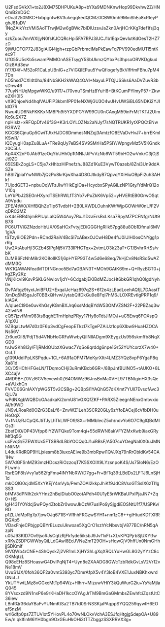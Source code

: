 U2FsdGVkX1+to2J8XM75DHPUKuA8p+bYXa9MDNKnwHop99Dkvhw2Z/HNQmB2nDGC
eDca1250MKC+IxbpgntwBV3ukegq5edQCMz0CBW0mh9MmShEa8xRteyPghJ61uDV
1NqZAikYrzVMi5AoTTrwjM2w6gBWc7bIDlUzsvJaZkn0ArjHCrKKg7def1fsj3qy
szkZuou7mrWXIjyN0fsKJCQRcHpi5FA7RPJ3iUCJ1b1EqxQevIutKdOesT2HZ7zD
9jWUCFOP72J83giAlGI4jgh+rzpGbPrbmclMsPkEawFq7PV990edMUTl5ntKec9T
UfG55U5sKb5swamPMMOnASETsygY5SbUkmzQYbxPs3hpsoORVKDgkudOiz8Ad3ew
iY7/D4f+M52oR1CaLpUBnlG+z7ViGQlEPuu5YwQfiogefyBkVlfHmFBhu7pM47Dn
hD5hsd7CXI4t0hx/84NbSKH2kWAQ4OA1+NayuLPTQjUSSks6AaDVZuvR3bsDnw46
77uyNHUqMpgwWKO/u91T/+/70vnuTSmHz8YuH8+BtKCumPYImyP57+Zkwe2XH0I5
vX9QhjoeNd4hqlVAUFiP3kbm1PP01eNXWjGU3O4wJHvUWSiBL65NDKi2YJIldO7R
Nwu4UD6NkFKKKxNM8Ph9i5YXDPGYW99CU0nCAxgM59inFrMtTKTJ2UImKc6uSX7Z
npHisIz+xRFQpDfv46f3G+K3rLOYLOZNx2aNJyf7sNQTRUKR1ytXPQCtENwR3RWZ
KCCS6CjnuGp5CwiTJ/xHJDC6DmmesNNZqj3AmtzfO8EVaDvHvJ7+brrEKmIKSwR/
iQDyugH0apZu8LuA+TRe9qUy7eBS4SV9SMrHa5PSIY/WpngvMz5V5KGndkz0C5Ls
KpX4X2nF0JAb91zeOqYbUHh0p1tNNlJJiPvVzNb6WT59bHO2wVnkrC3jOjSJt9ZD
65ESEkZogLS+C5je7xHhbzHIPnefzhJ88Zd1KuE3VywT0azeb/8Zni3Un9ddASZe
hBSI7jpiaIYwNWb7jQzPo8krKjwXha4D8OJtkdyB7QpvqYXiHiuOBpFi2uh3AHkf
7UjodGET3+npbuOqWFzJIwYHkEglOa+HcycbxSPyAGiLzNP1Gty/YdMrQ12oV10q
LeYbPbJ2SEGnHXyrdTSEhRWLfT3Yo7vPuZkK6Vp52+yHVERtEB0GrwOSqtA9Vpdu
ZPE/4tW0/XHfBQhZeTip6TvdbH+2B0LXWDLOuhnKWfWjpGOWrW0nU/F2VqDRC2MZ
ixK4sEBR4hjmBPlUpLalQ5W4Axy7RxJ1DzaErsBxLKsa7RpyMZPCFNfgrNUt9B78
PC6UTViGZNzdoHbUX/0SaHCxFvtyjEDiGGGHgRlIk57pg88u8Ob1DfmuI6MV1gVA
tSTzy9iOE2Pdn+RCnd2RaiV4BcSI7cABexOJCwH8De4f/J0iUlH0osCNYgg1prRg
Uw2XtAbuHjl3GZb4SIPgNj5V733lPHGTqx+2vtmLO3k23aT+GT/BvhrRrtSs/vbK
DJMB6FzNhM8r2KO8olIK51j6pHYEP93T4w5d6e68eq/7kHjCv8NsRSd5wAZdMM3Q
WK1QAWANfeatMTDfNGnoo5Bd7aGBAN3T+MOh9GAtK69m+Q+RyzBGT0+jkgZRy2Kz
VNjKIcvl9KsvPSKLGNwIov1jdY+6CdgabjEKIBdMZJocHt6bkGR1qhQ0lgdNyh0v
DvPAftgz9tyxtJniBFU2+ExqaIJcHaz697q2S+6f2e4zLEadLoehAQfjL7DAastT
XmDq5M5gaJoT0BBxQHvwUytabQifDkGu9e8FqI7hM6JLOXREvtIgPRP1q9/kIAGA
A/qIueCI90e0uvKhGsyKGmBXJrq6xsMdqBYdW53OMVZSN2F+22PBZaq3w42lwIN8
cQ57jzvfMm983ts8qghETrnHphzPRyy17Hy8oTdtJIMOJ+uC5Ewq6FOXspQA1pXU
9ZBqaLtwM7d0z0F6p3vdCgFeopETkzI7kTgePZAiUz1op6Xlbw9HuaHZOCANs56V
Zr6uxGiI8/PdjT5d4VNbHoGRFaWwbyQiINIlADgm9XEygzUs956skmffb8NqXGD0
tvJwSKh8I3y/F1jRMdOUbzXGwac7YqSo8qrddg6npe1Gr52YUYcorzX7w40+OcLT
g109UddIPpLKSPqdu+1CL+6A91aOFM7MeKyrXItr4LMZ3YQz8vpF6YgaP8qXa81d
3C/O5HChHFGeLN/TDqmoCHji3uRmKBcb6GR+/88pJnfBUlNO5+tAUKO+8LXC4ajV
4MD9B+Z0Vzl6GV5evewh0Z64OMWz96JnsBnMa0VHL97TBNtginHX3sQe+aVUxhCn
FVVC06GnIAXYpWG5T5v2CSBg+2QBpSl1YAQhG57dKXmt7YUll7EvsofAvc3QjU7a
wPdNXgbWQBDcOAadkaKi2omU81vGXQfZKF+PARX5ZieegnNEnxGmbvxioAI/h9WD
JN9vLRoaRd0OZrG3EaLf6+ZnvWZ1Leh3SCR20GLy6zYfoEACej6cVfbDH0uHoOqX
V+fNUzRJCpQXJtiTJyLhTkLWFO9/8X+rMMbIecZ5xh/ndvYo6O7C9glQBdMIOs3I
ZbefDiO/OP43Vfpp6IY2WFQke9Tom4qi+55dRWN6akVFYZMxKwb9iaxGRyMf3q5G
ucFvqG/EZEWXUx5FTSBRdLBbYOCQq0J1uiRBsF/A507cuYOegNaI0X0uJMNhNtNM
L4duKRdRQP9HLjxiesm8b3iuxcAElve9b3mbRpwl1QVJXq79nRrObIdKv54CA1Hw
5W7dGFSnMZ93mzHDcszRiOzzoqT7K5SXOIX9LYzsnpoK4S/Js75IoN6/EzOFLwmc
RsrEQF8IsVvy1a562fgFma4lNYNbRW/D7gg+Fr+BfTq39tLBdDs2LFTJ6LnSjH1d
mkOQlG0cjdM5XxYKEjY4mVyb/PemZOAI2kkpJhiKf9JdC8VsoGTSslX6zTl1gSS3
bfMV3dPNIh2ckYHnz2hBqlDiubO0zotAPdh40U1yE5rWKBaUPxIPjaJN7+Zq0+HS
lgH431Y0YdcjSwPQy4ZtobZr0wxwJkCzW7usIPo9ySjgdiEOSNtU1f7/USPKv/RD
p1ZLUdMpRg7p7jowOJq671lS+VRhhFRGzwSYH1+nm1zC8++glHtudKDTXRRDGXp5
VDaxFnjeCPbjgpQBYrELuzulJkwxae5XgCrO1szhYcNbsvbjV877BC/nRN5qAzpN
u05J93KID7Ov9jsoRJsCqtzRjFkfyde5iksbJ9Jvf1xFt+XLvKPQPjrbSjUXYtfw
xRKyZSDPGWWbyQiLLdGAwl8EdJVNaZmT29OH+sHqwGjV9hffUn0NmGHhjjSDKmif
9IVQWb4rCNE+4ShQyskZj2VR1mLXjHY3hLgXqXRQLYuHwGL8G2yYYzC8cOKMqtzL
Q98cEHz8SHoaswG4DvlPqNjT4+Uyn8e2XAADG8GWcTzbRdkGvLsV2Vr12vNe18mV
UvuS1JX/0foh36QF2a0vmS393yc7DmrAfpX5v4Y3IoB4VXE1JuxNBKhxwrdDNcLJ
YkUTYwtLMz8vGGxcMtTp94Wz+Hlhrr+MizuwVHiY3kQuWurG2iu+YsYaMjlaQ045
8YVscxzd9N1nxP6e9rKHaDH1kccOYAgJrTM9BmGaGMmbsZEwhfciZqstUtC36iew
LBnRQr36daYBaFvYUNmKtSa2TB7td0SrNSSKjaPAqppSYQQ259qywIH6EOafSnzM
wrl6dfp0ps7ZTUVlot5YHovPL4o70wNLOkvVchA3ESJfqHtgjgSdepOA+U89Ew/n
qkIfinM6YH0bgn9OxGEuHkOHi3tTTZbggzSSXRRVX3g=
